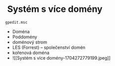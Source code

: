 #  Systém s více domény
```
gpedit.msc
```
- Doména
- Poddomény
- doménový strom
- LES (Forrest) – společenství domén
- kořenová doména
- ![[Systém s více domény-1704272779199.jpeg]]

